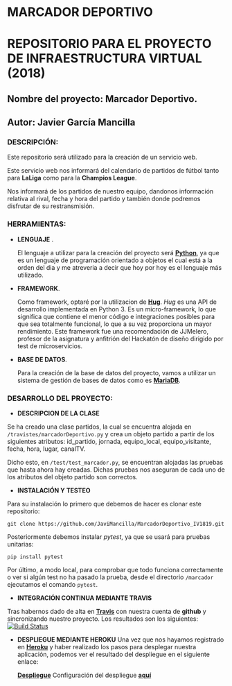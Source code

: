 # MARCADOR DEPORTIVO 

# REPOSITORIO PARA EL PROYECTO DE INFRAESTRUCTURA VIRTUAL (2018)

## Nombre del proyecto: Marcador Deportivo.
## Autor: Javier García Mancilla 

### DESCRIPCIÓN:

   Este repositorio será utilizado para la creación de un servicio web.

   Este servicio web nos informará del calendario de partidos de fútbol tanto para **LaLiga** como para la **Champios League**.

   Nos informará de los partidos de nuestro equipo, dandonos información relativa al rival, fecha y hora del partido y también donde podremos disfrutar de su restransmisión. 


### HERRAMIENTAS:

- **LENGUAJE** .

    El lenguaje a utilizar para la creación del proyecto será [**Python**](https://www.python.org/), ya que es un lenguaje de programación orientado a objetos el cual está a la orden del dia y me atreveria a decir que hoy por hoy es el lenguaje más utilizado.


- **FRAMEWORK**.

    Como framework, optaré por la utilizacion de [**Hug**](http://www.hug.rest/). *Hug* es una API de desarrollo implementada en Python 3. Es un micro-framework, lo que significa que contiene el menor código e integraciones posibles para que sea totalmente funcional, lo que a su vez proporciona un mayor rendimiento. Este framework fue una recomendación de JJMelero, profesor de la asignatura y anfitrión del Hackatón de diseño dirigido por test de microservicios.


- **BASE DE DATOS**.

    Para la creación de la base de datos del proyecto, vamos a utilizar un sistema de gestión de bases de datos como es [**MariaDB**](https://mariadb.org/).


### DESARROLLO DEL PROYECTO:

- **DESCRIPCION DE LA CLASE**

Se ha creado una clase partidos, la cual se encuentra alojada en `/travistes/marcadorDeportivo.py` y crea un objeto partido a partir de los siguientes atributos: id_partido, jornada, equipo_local, equipo_visitante, fecha, hora, lugar, canalTV.

Dicho esto, en `/test/test_marcador.py`, se encuentran alojadas las pruebas que hasta ahora hay creadas. Dichas pruebas nos aseguran de cada uno de los atributos del objeto partido son correctos. 

- **INSTALACIÓN Y TESTEO**

Para su instalación lo primero que debemos de hacer es clonar este repositorio:

`git clone https://github.com/JaviMancilla/MarcadorDeportivo_IV1819.git`

Posteriormente debemos instalar *pytest*, ya que se usará para pruebas unitarias:

`pip install pytest`

Por último, a modo local, para comprobar que todo funciona correctamente o ver si algún test no ha pasado la prueba, desde el directorio `/marcador` ejecutamos el comando `pytest`.  

- **INTEGRACIÓN CONTINUA MEDIANTE TRAVIS**

Tras habernos dado de alta en [**Travis**](https://travis-ci.org) con nuestra cuenta de **github** y sincronizando nuestro proyecto. Los resultados son los siguientes: [![Build Status](https://travis-ci.org/JaviMancilla/MarcadorDeportivo_IV1819.svg?branch=master)](https://travis-ci.org/JaviMancilla/MarcadorDeportivo_IV1819)

- **DESPLIEGUE MEDIANTE HEROKU**
Una vez que nos hayamos registrado en [**Heroku**](https://id.heroku.com/login) y haber realizado los pasos para desplegar nuestra aplicación, podemos ver el resultado del despliegue en el siguiente enlace:

     [**Despliegue**](https://marcadordeportivo.herokuapp.com/)
     Configuración del despliegue [**aquí**]()